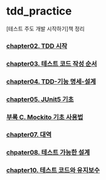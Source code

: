 # tdd_practice
[테스트 주도 개발 시작하기]책 정리

### [chapter02. TDD 시작](https://compile-this.tistory.com/1)
### [chapter03. 테스트 코드 작성 순서](https://compile-this.tistory.com/2)
### [chapter04. TDD-기능 명세-설계](https://compile-this.tistory.com/3)
### [chapter05. JUnit5 기초](https://compile-this.tistory.com/4)
### [부록 C. Mockito 기초 사용법](https://compile-this.tistory.com/8)
### [chapter07. 대역](https://compile-this.tistory.com/9)
### [chpater08. 테스트 가능한 설계](https://compile-this.tistory.com/10)
### [chapter10. 테스트 코드와 유지보수](https://compile-this.tistory.com/17)
